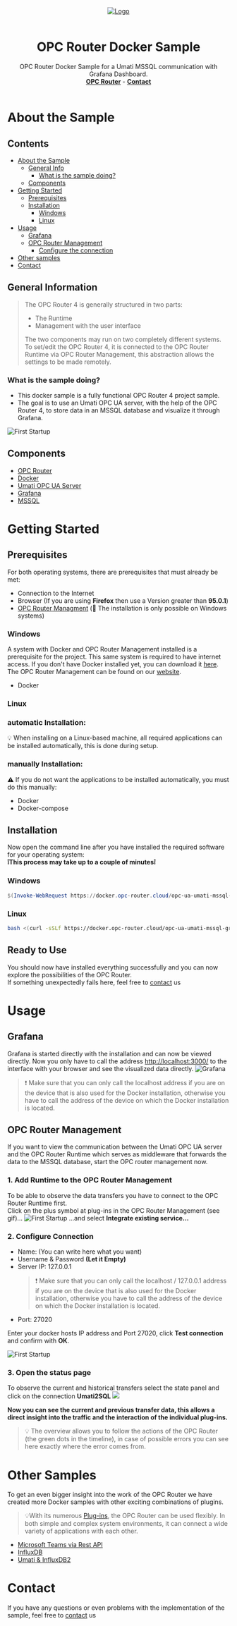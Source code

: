 <div align="center">
  <a href="https://opc-router.com/?utm_source=GitHub&utm_medium=DockerSample&utm_campaign=OpcUaUmatiMssqlGrafana">
    <img src="img/opc_router_logo.png" alt="Logo" >
  </a>
    <br />
    <br />
  <h1 align="center">OPC Router Docker Sample</h1>
  <p align="center">
    OPC Router Docker Sample for a Umati MSSQL communication with Grafana Dashboard.
    <br />
    <a href="https://opc-router.com/?utm_source=GitHub&utm_medium=DockerSample&utm_campaign=OpcUaUmatiMssqlGrafana"><strong>OPC Router</strong></a>
    -
    <a href="https://www.opc-router.com/contact-and-support/?utm_source=GitHub&utm_medium=DockerSample&utm_campaign=OpcUaUmatiMssqlGrafana"><strong>Contact</strong></a>
    <br />
    <br />
  </p>
</div>

# About the Sample
## Contents
* [About the Sample](#About-the-Sample)
  * [General Info](#general-information)
    * [What is the sample doing?](#What-is-the-sample-doing?)
  * [Components](#components)
* [Getting Started](#Getting-Started)
  * [Prerequisites](#Prerequisites)
  * [Installation](#Installation)
    - [Windows](#Windows)
    - [Linux](#Linux)
* [Usage](#usage)
    - [Grafana](#Grafana)
    - [OPC Router Management](#Opc-Router-Management)
      *  [Configure the connection](#2.-Configure-Connection)
* [Other samples](#Other-samples)
* [Contact](#contact)

## General Information
> The OPC Router 4 is generally structured in two parts:
> - The Runtime
> - Management with the user interface
>  
> The two components may run on two completely different systems.  
> To set/edit the OPC Router 4, it is connected to the OPC Router Runtime via OPC Router Management, this abstraction allows the settings to be made remotely.
### **What is the sample doing?**
- This docker sample is a fully functional OPC Router 4 project sample.
- The goal is to use an Umati OPC UA server, with the help of the OPC Router 4, to store data in an MSSQL database and visualize it through Grafana.

![First Startup](./img/Umati-DataDockerSample.png)

## Components
- [OPC Router](https://opc-router.com/?utm_source=GitHub&utm_medium=DockerSample&utm_campaign=OpcUaUmatiMssqlGrafana#test-now)
- [Docker](https://www.docker.com/)
- [Umati OPC UA Server](https://umati.org/)
- [Grafana](https://grafana.com/)
- [MSSQL](https://www.microsoft.com/de-de/sql-server/)

# Getting Started

## **Prerequisites**
For both operating systems, there are prerequisites that must already be met:
- Connection to the Internet
- Browser (If you are using **Firefox** then use a Version greater than **95.0.1**)
- [OPC Router Managment](https://opc-router.com/?utm_source=GitHub&utm_medium=DockerSample&utm_campaign=OpcUaUmatiMssqlGrafana#test-now) (🚩 The installation is only possible on Windows systems)

### **Windows**
A system with Docker and OPC Router Management installed is a prerequisite for the project. This same system is required to have internet access.
If you don't have Docker installed yet, you can download it [here](https://www.docker.com/get-started). The OPC Router Management can be found on our [website](https://opc-router.com/?utm_source=GitHub&utm_medium=DockerSample&utm_campaign=OpcUaUmatiMssqlGrafana#test-now).
- Docker


### **Linux**


 ### **automatic Installation:**
💡 When installing on a Linux-based machine, all required applications can be installed automatically, this is done during setup.  

### **manually Installation:**
 ⚠️ If you do not want the applications to be installed automatically, you must do this manually:
  - Docker
  - Docker-compose


## **Installation**
Now open the command line after you have installed the required software for your operating system:  
**❕This process may take up to a couple of minutes❕**
### **Windows**
```powershell
$(Invoke-WebRequest https://docker.opc-router.cloud/opc-ua-umati-mssql-grafana/win -UseBasicParsing).Content | iex
```
### **Linux**
````bash
bash <(curl -sSLf https://docker.opc-router.cloud/opc-ua-umati-mssql-grafana/linux)
````  

## **Ready to Use**
You should now have installed everything successfully and you can now explore the possibilities of the OPC Router.  
If something unexpectedly fails here, feel free to [contact](https://www.opc-router.com/contact-and-support/?utm_source=GitHub&utm_medium=DockerSample&utm_campaign=OpcUaUmatiMssqlGrafana) us

# Usage

## **Grafana**
Grafana is started directly with the installation and can now be viewed directly. 
Now you only have to call the address [http://localhost:3000/](http://localhost:3000/d/v972rfT7k/sample-dashboard) to the interface with your browser and see the visualized data directly.
![Grafana](./img/Grafana.png)
> ❗ Make sure that you can only call the localhost address if you are on the device that is also used for the Docker installation, otherwise you have to call the address of the device on which the Docker installation is located.


## **OPC Router Management**
If you want to view the communication between the Umati OPC UA server and the OPC Router Runtime which serves as middleware that forwards the data to the MSSQL database, start the OPC router management now.

### **1. Add Runtime to the OPC Router Management**
To be able to observe the data transfers you have to connect to the OPC Router Runtime first.  
 Click on the plus symbol at plug-ins in the OPC Router Management (see gif)...
![First Startup](./img/Add_Docker.gif)
...and select **Integrate existing service...**


### **2. Configure Connection**
-   Name: (You can write here what you want)
-   Username & Password **(Let it Empty)**
-   Server IP: 127.0.0.1
    > ❗ Make sure that you can only call the localhost / 127.0.0.1 address if you are on the device that is also used for the Docker installation, otherwise you have to call the address of the device on which the Docker installation is located.
-   Port: 27020

Enter your docker hosts IP address and Port 27020, click **Test connection** and confirm with **OK**.

![First Startup](./img/AddDocker.png)

### **3. Open the status page**
To observe the current and historical transfers select the state panel and click on the connection **Umati2SQL**
<img src="./img/UmatiDockerSampleOPCRouter.gif"/>

**Now you can see the current and previous transfer data, this allows a direct insight into the traffic and the interaction of the individual plug-ins.**  
>💡 The overview allows you to follow the actions of the OPC Router (the green dots in the timeline), in case of possible errors you can see here exactly where the error comes from.

# Other Samples
To get an even bigger insight into the work of the OPC Router we have created more Docker samples with other exciting combinations of plugins.

>💡With its numerous [Plug-ins](https://www.opc-router.com/plug-ins/?utm_source=GitHub&utm_medium=DockerSample&utm_campaign=OpcUaUmatiMssqlGrafana), the OPC Router can be used flexibly. In both simple and complex system environments, it can connect a wide variety of applications with each other.
- [Microsoft Teams via Rest API](https://github.com/OPC-Router/opc-ua-uaserver-msteams)
- [InfluxDB](https://github.com/OPC-Router/iot-edge-opc-plc-influx-db)
- [Umati & InfluxDB2](https://github.com/OPC-Router/opc-ua-uaserver-msteams)

# Contact
If you have any questions or even problems with the implementation of the sample, feel free to [contact](https://www.opc-router.com/contact-and-support/?utm_source=GitHub&utm_medium=DockerSample&utm_campaign=OpcUaUmatiMssqlGrafana) us
